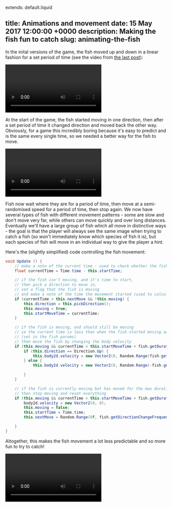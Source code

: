 extends: default.liquid

title: Animations and movement
date: 15 May 2017 12:00:00 +0000
description: Making the fish fun to catch
slug: animating-the-fish
---

In the inital versions of the game, the fish moved up and down in a linear fashion for a set period of time (see the video from <a href="/posts/winning-the-game" title="Chapter 4 - Winning the game">the last post</a>):

<video src="/img/4-game-loop.mp4" class="video" controls autoplay loop="true">
	Sorry, your browser doesn't support video. You can <a href="/img/4-game-loop.mp4">download the video here</a>.
</video>

At the start of the game, the fish started moving in one direction, then after a set period of time it changed direction and moved back the other way. Obviously, for a game this incredibly boring because it's easy to predict and is the same every single time, so we needed a better way for the fish to move.

<video src="/img/5-fish-movement.mp4" class="video" controls autoplay loop="true">
	Sorry, your browser doesn't support video. You can <a href="/img/5-fish-movement.mp4">download the video here</a>.
</video>

Fish now wait where they are for a period of time, then move at a semi-randomised speed for a period of time, then stop again. We now have several types of fish with different movement patterns - some are slow and don't move very far, while others can move quickly and over long distances. Eventually we'll have a large group of fish which all move in distinctive ways - the goal is that the player will always see the same image when trying to catch a fish (so won't immediately know which species of fish it is), but each species of fish will move in an individual way to give the player a hint.

Here's the (slightly simplified) code controlling the fish movement:

```cs
void Update () {
	// make a note of the current time - used to check whether the fish should start or stop moving
	float currentTime = Time.time - this.startTime;

	// if the fish isn't moving, and it's time to start,
	// then pick a direction to move in,
	// set a flag that the fish is moving
	// and make a note of the time the movement started (used to calculate the duration of movement)
	if (currentTime > this.nextMove && !this.moving) {
		this.direction = this.pickDirection();
		this.moving = true;
		this.startMoveTime = currentTime;
	}

	// if the fish is moving, and should still be moving
	// ie the current time is less than when the fish started moving added to the duration of movement
	// (set in the fish params)
	// then move the fish by changing the body velocity
	if (this.moving && currentTime < this.startMoveTime + fish.getDuration()) {
		if (this.direction == Direction.Up) {
			this.body2d.velocity = new Vector2(0, Random.Range(fish.getMinSpeed(), fish.getMaxSpeed()));
		} else {
			this.body2d.velocity = new Vector2(0, Random.Range(-fish.getMinSpeed(), -fish.getMaxSpeed()));

		}
	}

	// if the fish is currently moving but has moved for the max duration
	// then stop moving and reset everything
	if (this.moving && currentTime > this.startMoveTime + fish.getDuration()) {
		body2d.velocity = new Vector2(0, 0);
		this.moving = false;
		this.startTime = Time.time;
		this.nextMove = Random.Range(0f, fish.getDirectionChangeFrequency());

	}
}

```

Altogether, this makes the fish movement a lot less predictable and so more fun to try to catch!

<video src="/img/5-fish-movement.mp4" class="video" controls autoplay loop="true">
	Sorry, your browser doesn't support video. You can <a href="/img/5-fish-movement.mp4">download the video here</a>.
</video>
